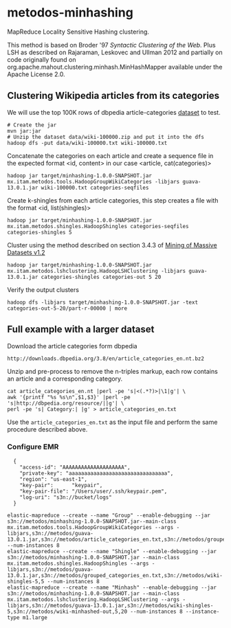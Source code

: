 metodos-minhashing
==================

MapReduce Locality Sensitive Hashing clustering.

This method is based on Broder '97 _Syntactic Clustering of the Web_.
Plus LSH as described on Rajaraman, Leskovec and Ullman 2012
and partially on code originally found on org.apache.mahout.clustering.minhash.MinHashMapper
available under the Apache License 2.0.


## Clustering Wikipedia articles from its categories

We will use the top 100K rows of dbpedia article-categories [dataset](http://wiki.dbpedia.org/Downloads38) to test. 

```
# Create the jar
mvn jar:jar
# Unzip the dataset data/wiki-100000.zip and put it into the dfs
hadoop dfs -put data/wiki-100000.txt wiki-100000.txt 
```

Concatenate the categories on each article and create a sequence file in the expected format <id, content> 
in our case <article, cat(categories)>

```
hadoop jar target/minhashing-1.0.0-SNAPSHOT.jar mx.itam.metodos.tools.HadoopGroupWikiCategories -libjars guava-13.0.1.jar wiki-100000.txt categories-seqfiles
```

Create k-shingles from each article categories, this step creates a file with the format <id, list(shingles)>

```
hadoop jar target/minhashing-1.0.0-SNAPSHOT.jar mx.itam.metodos.shingles.HadoopShingles categories-seqfiles categories-shingles 5
```

Cluster using the method described on section 3.4.3 of [Mining of Massive Datasets v1.2](http://infolab.stanford.edu/~ullman/mmds.html)

```
hadoop jar target/minhashing-1.0.0-SNAPSHOT.jar mx.itam.metodos.lshclustering.HadoopLSHClustering -libjars guava-13.0.1.jar categories-shingles categories-out 5 20
```

Verify the output clusters

```
hadoop dfs -libjars target/minhashing-1.0.0-SNAPSHOT.jar -text categories-out-5-20/part-r-00000 | more
```

## Full example with a larger dataset

Download the article categories form dbpedia

```
http://downloads.dbpedia.org/3.8/en/article_categories_en.nt.bz2
```

Unzip and pre-process to remove the n-triples markup, each row contains an article and a corresponding category.

```
cat article_categories_en.nt |perl -pe 's|<(.*?)>|\1|g'| \
awk '{printf "%s %s\n",$1,$3}' |perl -pe 's|http://dbpedia.org/resource/||g'| \
perl -pe 's| Category:| |g' > article_categories_en.txt
```

Use the `article_categories_en.txt` as the input file and perform the same procedure described above.

### Configure EMR

```
  {
    "access-id": "AAAAAAAAAAAAAAAAAAAA",
    "private-key": "aaaaaaaaaaaaaaaaaaaaaaaaaaaaaaaa",
    "region": "us-east-1",
    "key-pair":      "keypair",
    "key-pair-file": "/Users/user/.ssh/keypair.pem",
    "log-uri": "s3n://bucket/logs"
  }
```

```
elastic-mapreduce --create --name "Group" --enable-debugging --jar s3n://metodos/minhashing-1.0.0-SNAPSHOT.jar--main-class mx.itam.metodos.tools.HadoopGroupWikiCategories --args -libjars,s3n://metodos/guava-13.0.1.jar,s3n://metodos/article_categories_en.txt,s3n://metodos/grouped_categories_en.txt --num-instances 8
elastic-mapreduce --create --name "Shingle" --enable-debugging --jar s3n://metodos/minhashing-1.0.0-SNAPSHOT.jar --main-class mx.itam.metodos.shingles.HadoopShingles --args -libjars,s3n://metodos/guava-13.0.1.jar,s3n://metodos/grouped_categories_en.txt,s3n://metodos/wiki-shingles-5,5 --num-instances 8
elastic-mapreduce --create --name "Minhash" --enable-debugging --jar s3n://metodos/minhashing-1.0.0-SNAPSHOT.jar --main-class mx.itam.metodos.lshclustering.HadoopLSHClustering --args -libjars,s3n://metodos/guava-13.0.1.jar,s3n://metodos/wiki-shingles-5,s3n://metodos/wiki-minhashed-out,5,20 --num-instances 8 --instance-type m1.large
